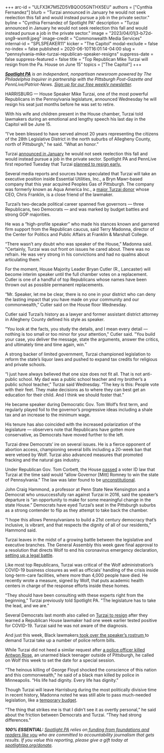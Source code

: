 +++
arc-id = "ULFX3K7M5ZD5VBQOO5GNTHX5EU"
authors = ["Cynthia Fernandez"]
blurb = "Turzai announced in January he would not seek reelection this fall and would instead pursue a job in the private sector."
byline = "Cynthia Fernandez of Spotlight PA"
description = "Turzai announced in January he would not seek reelection this fall and would instead pursue a job in the private sector."
image = "2023/04/01j3-b72d-sng9-wxm9.jpeg"
image-credit = "Commonwealth Media Services"
internal-id = "SPLSPEAKER11"
kicker = "The Capitol"
modal-exclude = false
no-index = false
published = 2020-06-10T16:01:14-04:00
slug = "pennsylvania-mike-turzai-republican-speaker-resigns"
suppress-date = false
suppress-featured = false
title = "Top Republican Mike Turzai will resign from the Pa. House on June 15"
topics = ["The Capitol"]
+++

<a href="https://www.spotlightpa.org/"><i><b>Spotlight PA</b></i></a><i> is an independent, nonpartisan newsroom powered by The Philadelphia Inquirer in partnership with the Pittsburgh Post-Gazette and PennLive/Patriot-News. </i><a href="https://www.spotlightpa.org/newsletters"><i>Sign up for our free weekly newsletter</i></a><i>.</i>

HARRISBURG — House Speaker Mike Turzai, one of the most powerful Republicans in the Pennsylvania legislature, announced Wednesday he will resign his seat just months before he was set to retire.

With his wife and children present in the House chamber, Turzai told lawmakers during an emotional and lengthy speech his last day in the Capitol will be June 15.

“I’ve been blessed to have served almost 20 years representing the citizens of the 28th Legislative District in the north suburbs of Allegheny County, north of Pittsburgh," he said. "What an honor.”

Turzai <a href="https://www.spotlightpa.org/news/2020/01/mike-turzai-pennsylvania-house-speaker-retiring/">announced in January</a> he would not seek reelection this fall and would instead pursue a job in the private sector. Spotlight PA and PennLive first reported Tuesday that Turzai <a href="https://www.spotlightpa.org/news/2020/06/pennsylvania-house-speaker-mike-turzai-retirement/" target=_blank>planned to resign early.</a>

Several media reports and sources have speculated that Turzai will take an executive position inside Essential Utilities, Inc., a Bryn Mawr-based company that this year acquired Peoples Gas of Pittsburgh. The company was formerly known as Aqua America Inc., a <a href="https://www.wesa.fm/post/aqua-america-very-active-campaign-contributions-particularly-house-speaker-mike-turzai">major Turzai donor</a> whose CEO, Chris Franklin, is a close friend of the lawmaker.

Turzai’s two-decade political career spanned five governors — three Republicans, two Democrats — and was marked by budget battles and strong GOP majorities.

<script src="https://www.spotlightpa.org/embed.js" async></script><div data-spl-embed-version="1" data-spl-src="https://www.spotlightpa.org/embeds/donate/"></div>


He was a “high-profile speaker” who made his stances known and garnered firm support from the Republican caucus, said Terry Madonna, director of the Center for Politics and Public Affairs at Franklin &amp; Marshall College.

“There wasn’t any doubt who was speaker of the House,” Madonna said. "Certainly, Turzai was out front on issues he cared about. There was no refrain. He was very strong in his convictions and had no qualms about articulating them.”

For the moment, House Majority Leader Bryan Cutler (R., Lancaster) will become interim speaker until the full chamber votes on a replacement. Cutler is one of a handful of top Republicans whose names have been thrown out as possible permanent replacements.

“Mr. Speaker, let me be clear, there is no one in your district who can deny the lasting impact that you have made on your community and our commonwealth,” Cutler said on the House floor Wednesday.

Cutler said Turzai’s history as a lawyer and former assistant district attorney in Allegheny County defined his style as speaker.

“You look at the facts, you study the details, and I mean every detail — nothing is too small or too minor for your attention," Cutler said. "You build your case, you deliver the message, state the arguments, answer the critics, and ultimately time and time again, win.”

A strong backer of limited government, Turzai championed legislation to reform the state’s liquor laws and pushed to expand tax credits for religious and private schools.

“I just have always believed that one size does not fit all. That is not anti-public school. My dad was a public school teacher and my brother’s a public school teacher,” Turzai said Wednesday. “The key is this: People vote with their feet. They make decisions as to where they can best get an education for their child. And I think we should foster that.”

He became speaker during Democratic Gov. Tom Wolf’s first term, and regularly played foil to the governor’s progressive ideas including a shale tax and an increase to the minimum wage.

<script src="https://www.spotlightpa.org/embed.js" async></script><div data-spl-embed-version="1" data-spl-src="https://www.spotlightpa.org/embeds/newsletter/"></div>


His tenure has also coincided with the increased polarization of the legislature — observers note that Republicans have gotten more conservative, as Democrats have moved further to the left.

Turzai drew Democrats’ ire on several issues. He is a fierce opponent of abortion access, championing several bills including a 20-week ban that were vetoed by Wolf. Turzai also advanced measures that promoted fracking and the natural gas industry.

Under Republican Gov. Tom Corbett, the House <a href="https://www.post-gazette.com/state/2012/06/26/Turzai-s-voter-ID-remark-draws-criticism/stories/201206260143" target=_blank>passed</a> a voter ID law that Turzai at the time said would “allow Governor [Mitt] Romney to win the state of Pennsylvania.” The law was later found to be <a href="https://www.aclupa.org/en/press-releases/pennsylvanias-voter-id-law-found-unconstitutional" target=_blank>unconstitutional</a>.

John Craig Hammond, a professor at Penn State New Kensington and a Democrat who unsuccessfully ran against Turzai in 2016, said the speaker’s departure is “an opportunity to make for some meaningful change in the state House.” Democrats have eyed Turzai’s seat in the Pittsburgh suburbs as a strong contender to flip as they attempt to take back the chamber.

“I hope this allows Pennsylvanians to build a 21st century democracy that’s inclusive, is vibrant, and that respects the dignity of all of our residents,” Hammond said.

Turzai leaves in the midst of a growing battle between the legislative and executive branches. The General Assembly this week gave final approval to a resolution that directs Wolf to end his coronavirus emergency declaration, <a href="https://www.spotlightpa.org/news/2020/06/pennsylvania-coronavirus-emergency-resolution-court-battle/" target=_blank>setting up a legal battle</a>.

Like most top Republicans, Turzai was critical of the Wolf administration’s COVID-19 business closures as well as officials’ handling of the crisis inside long-term-care facilities, where more than 4,000 people have died. He recently wrote a measure, signed by Wolf, that puts academic health centers in charge of the response efforts inside these homes.

“They should have been consulting with these experts right from the beginning,” Turzai previously told Spotlight PA. "The legislature has to take the lead, and we are.”

Several Democrats last month also called on <a href="https://www.spotlightpa.org/news/2020/05/pennsylvania-republican-lawmaker-coronavirus-democrats-questions/" target=_blank>Turzai to resign</a> after they learned a Republican House lawmaker had one week earlier tested positive for COVID-19. Turzai said he was not aware of the diagnosis.

And just this week, Black lawmakers<a href="https://www.spotlightpa.org/news/2020/06/pennsylvania-george-floyd-protests-democrats-block-house-demand-action/" target=_blank> took over the speaker’s rostrum </a>to demand Turzai take up a number of police reform bills.

While Turzai did not heed a similar request after <a href="https://www.spotlightpa.org/news/2020/06/police-protest-pennsylvania-antwon-rose-use-of-force/" target=_blank>a police officer killed Antwon Rose</a>, an unarmed black teenager outside of Pittsburgh, he called on Wolf this week to set the date for a special session.

“The heinous killing of George Floyd shocked the conscience of this nation and this commonwealth," he said of a black man killed by police in Minneapolis. “His life had dignity. Every life has dignity.”

Though Turzai will leave Harrisburg during the most politically divisive time in recent history, Madonna noted he was still able to pass much-needed legislation, like a <a href="https://www.spotlightpa.org/news/2020/05/pennsylvania-short-term-budget-passes-wolf/" target=_blank>temporary budget</a>.

“The thing that strikes me is that I didn’t see it as overtly personal,” he said about the friction between Democrats and Turzai. “They had strong differences."

<i><b>100% ESSENTIAL:</b></i> <a href="https://www.spotlightpa.org/"><i>Spotlight PA</i></a><i> relies on</i><a href="https://www.spotlightpa.org/support"><i> funding from foundations and readers like you</i></a><i> who are committed to accountability journalism that gets results. If you value this reporting, please give a gift today at </i><a href="https://www.spotlightpa.org/donate"><i>spotlightpa.org/donate</i></a><i>.</i>
